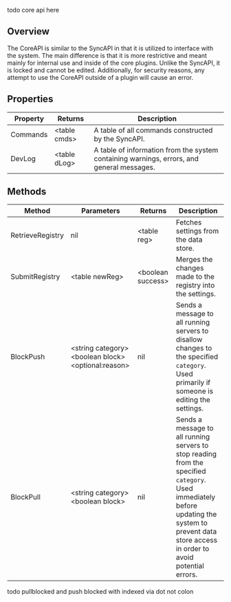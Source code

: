 todo core api here

## Overview
The CoreAPI is similar to the SyncAPI in that it is utilized to interface with the system. The main difference is that it is more restrictive and meant mainly for internal use and inside of the core plugins. Unlike the SyncAPI, it is locked and cannot be edited. Additionally, for security reasons, any attempt to use the CoreAPI outside of a plugin will cause an error.

## Properties
| Property | Returns | Description |
| -------- | ------- | ----------- |
| Commands | \<table cmds> | A table of all commands constructed by the SyncAPI.
| DevLog | \<table dLog> | A table of information from the system containing warnings, errors, and general messages.

## Methods
| Method | Parameters | Returns | Description |
| ------ | ---------- | ------- | ----------- |
| RetrieveRegistry | nil | \<table reg> | Fetches settings from the data store.
| SubmitRegistry | \<table newReg> | \<boolean success> | Merges the changes made to the registry into the settings.
| BlockPush | \<string category> \<boolean block> \<optional:reason> | nil | Sends a message to all running servers to disallow changes to the specified ``category``. Used primarily if someone is editing the settings.
| BlockPull | \<string category> \<boolean block> | nil | Sends a message to all running servers to stop reading from the specified ``category``. Used immediately before updating the system to prevent data store access in order to avoid potential errors.

todo pullblocked and push blocked with indexed via dot not colon